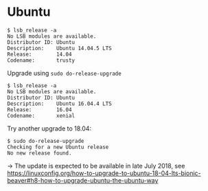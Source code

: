 # Ubuntu

```
$ lsb_release -a
No LSB modules are available.
Distributor ID: Ubuntu
Description:    Ubuntu 14.04.5 LTS
Release:        14.04
Codename:       trusty
```

Upgrade using `sudo do-release-upgrade`

```
$ lsb_release -a
No LSB modules are available.
Distributor ID: Ubuntu
Description:    Ubuntu 16.04.4 LTS
Release:        16.04
Codename:       xenial
```

Try another upgrade to 18.04:

```
$ sudo do-release-upgrade
Checking for a new Ubuntu release
No new release found.
```

-> The update is expected to be available in late July 2018, see https://linuxconfig.org/how-to-upgrade-to-ubuntu-18-04-lts-bionic-beaver#h8-how-to-upgrade-ubuntu-the-ubuntu-way

